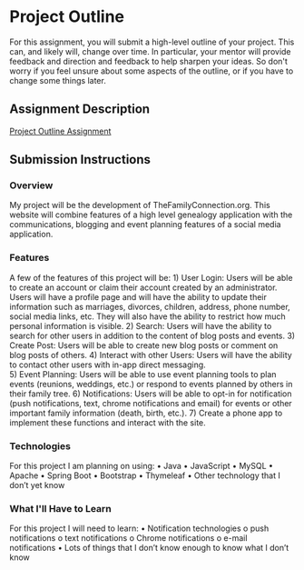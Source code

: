 # Project Outline
For this assignment, you will submit a high-level outline of your project. This can, and likely will, change over time. In particular, your mentor will provide feedback and direction and feedback to help sharpen your ideas. So don't worry if you feel unsure about some aspects of the outline, or if you have to change some things later.

## Assignment Description
[Project Outline Assignment](https://education.launchcode.org/liftoff/assignments/project-outline/)

## Submission Instructions

### Overview
My project will be the development of TheFamilyConnection.org.  This website will combine features of a high level genealogy application with the communications, blogging and event planning features of a social media application.  
### Features
A few of the features of this project will be:
    1)	User Login:  Users will be able to create an account or claim their account created by an administrator.  Users will have a profile page and will have the ability to update their information such as marriages, divorces, children, address, phone number, social media links, etc.  They will also have the ability to restrict how much personal information is visible.
    2)	Search:  Users will have the ability to search for other users in addition to the content of blog posts and events.
    3)	Create Post:  Users will be able to create new blog posts or comment on blog posts of others.
    4)	Interact with other Users:  Users will have the ability to contact other users with in-app direct messaging.  
    5)	Event Planning: Users will be able to use event planning tools to plan events (reunions, weddings, etc.) or respond to events planned by others in their family tree.
    6)	Notifications:  Users will be able to opt-in for notification (push notifications, text, chrome notifications and email) for events or other important family information (death, birth, etc.).
    7)  Create a phone app to implement these functions and interact with the site.
### Technologies
For this project I am planning on using:
    •	Java
    •	JavaScript
    •	MySQL
    •	Apache
    •	Spring Boot
    •	Bootstrap
    •	Thymeleaf
    •	Other technology that I don’t yet know
### What I'll Have to Learn
For this project I will need to learn:
    •	Notification technologies
        o	push notifications
        o	text notifications
        o	Chrome notifications
        o	e-mail notifications
    •	Lots of things that I don’t know enough to know what I don’t know

